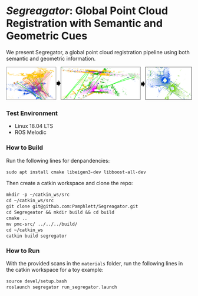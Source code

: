 # ***Segreagator***: Global Point Cloud Registration with Semantic and Geometric Cues

We present Segregator, a global point cloud registration pipeline using both semantic and geometric information.

![](assets/segregator_intro.png)

### Test Environment
* Linux 18.04 LTS
* ROS Melodic

### How to Build
Run the following lines for denpandencies:
```
sudo apt install cmake libeigen3-dev libboost-all-dev
```
Then create a catkin workspace and clone the repo:
```
mkdir -p ~/catkin_ws/src
cd ~/catkin_ws/src
git clone git@github.com:Pamphlett/Segreagator.git
cd Segregeator && mkdir build && cd build
cmake ..
mv pmc-src/ ../../../build/
cd ~/catkin_ws
catkin build segregator 
```

### How to Run
With the provided scans in the ```materials``` folder, run the following lines in the catkin workspace for a toy example:
```
source devel/setup.bash
roslaunch segregator run_segregator.launch
```